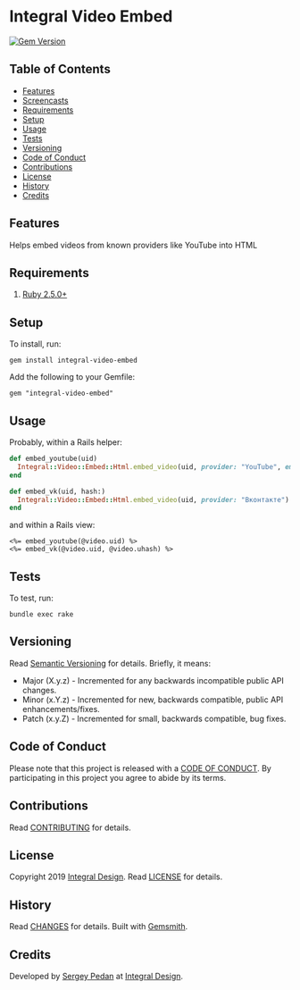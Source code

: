 # Integral Video Embed

[![Gem Version](https://badge.fury.io/rb/integral-video-embed.svg)](http://badge.fury.io/rb/integral-video-embed)

<!-- Tocer[start]: Auto-generated, don't remove. -->

## Table of Contents

  - [Features](#features)
  - [Screencasts](#screencasts)
  - [Requirements](#requirements)
  - [Setup](#setup)
  - [Usage](#usage)
  - [Tests](#tests)
  - [Versioning](#versioning)
  - [Code of Conduct](#code-of-conduct)
  - [Contributions](#contributions)
  - [License](#license)
  - [History](#history)
  - [Credits](#credits)

<!-- Tocer[finish]: Auto-generated, don't remove. -->

## Features

Helps embed videos from known providers like YouTube into HTML

## Requirements

1. [Ruby 2.5.0+](https://www.ruby-lang.org)

## Setup

To install, run:

    gem install integral-video-embed

Add the following to your Gemfile:

    gem "integral-video-embed"

## Usage

Probably, within a Rails helper:

```ruby
def embed_youtube(uid)
  Integral::Video::Embed::Html.embed_video(uid, provider: "YouTube", embed_method: :bootstrap, proportions: "16by9")
end

def embed_vk(uid, hash:)
  Integral::Video::Embed::Html.embed_video(uid, provider: "Вконтакте")
end
```

and within a Rails view:

```slim
<%= embed_youtube(@video.uid) %>
<%= embed_vk(@video.uid, @video.uhash) %>
```

## Tests

To test, run:

    bundle exec rake

## Versioning

Read [Semantic Versioning](https://semver.org) for details. Briefly, it means:

- Major (X.y.z) - Incremented for any backwards incompatible public API changes.
- Minor (x.Y.z) - Incremented for new, backwards compatible, public API enhancements/fixes.
- Patch (x.y.Z) - Incremented for small, backwards compatible, bug fixes.

## Code of Conduct

Please note that this project is released with a [CODE OF CONDUCT](CODE_OF_CONDUCT.md). By
participating in this project you agree to abide by its terms.

## Contributions

Read [CONTRIBUTING](CONTRIBUTING.md) for details.

## License

Copyright 2019 [Integral Design](http://integral-design.ru).
Read [LICENSE](LICENSE.md) for details.

## History

Read [CHANGES](CHANGES.md) for details.
Built with [Gemsmith](https://github.com/bkuhlmann/gemsmith).

## Credits

Developed by [Sergey Pedan]() at
[Integral Design](http://integral-design.ru).
